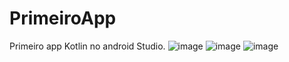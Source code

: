 # PrimeiroApp
Primeiro app Kotlin no android Studio.
![image](https://github.com/GabrielMouraKT/PrimeiroApp/assets/69040085/aaf7cbb9-903b-4062-b427-c005122c1c45)
![image](https://github.com/GabrielMouraKT/PrimeiroApp/assets/69040085/6e410d02-7719-4afc-8197-d8b8d79e395c)
![image](https://github.com/GabrielMouraKT/PrimeiroApp/assets/69040085/bc9682e3-462f-4e44-8e51-a626ea950cf0)
